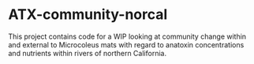 # ATX-community-norcal

This project contains code for a WIP looking at community change within and external to Microcoleus mats with regard to anatoxin concentrations and nutrients within rivers of northern California. 
